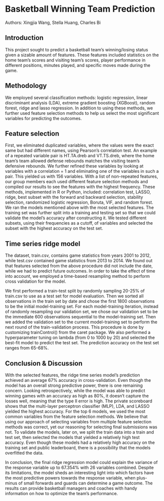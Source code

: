 # Basketball Winning Team Prediction
Authors: Xingjia Wang, Stella Huang, Charles Bi

## Introduction

This project sought to predict a basketball team’s winning/losing status given a sizable amount of features. These features included statistics on the home team’s scores and visiting team’s scores, player performance in different positions, minutes played, and specific moves made during the game.

## Methodology

We employed several classification methods: logistic regression, linear discriminant analysis (LDA), extreme gradient boosting (XGBoost), random forest, ridge and lasso regression. In addition to using these methods, we further used feature selection methods to help us select the most significant variables for predicting the outcomes.

## Feature selection

First, we eliminated duplicated variables, where the values were the exact same but had different names, using Pearson’s correlation test. An example of a repeated variable pair is HT.TA.dreb and VT.TS.dreb, where the home team’s team allowed defense rebounds matches the visiting team’s defensive rebounds. We further refined these variables by looking at variables with a correlation = 1 and eliminating one of the variables in such a pair. This yielded us with 156 variables.
With a list of non-repeated features, our group members each used different feature selection methods and compiled our results to see the features with the highest frequency. These methods, implemented in R or Python, included: correlation test, LASSO, ridge, best subset with the forward and backward selection, stability selection, randomized logistic regression, Boruta, VIF, and random forest. We ran the models mentioned above with the most selected features. The training set was further split into a training and testing set so that we could validate the model’s accuracy after constructing it. We tested different subsets, using their frequencies as a cutoff, of variables and selected the subset with the highest accuracy on the test set.

## Time series ridge model

The dataset, train.csv, contains game statistics from years 2001 to 2012, while test.csv contained game statistics from 2013 to 2014. We found out that features selected from the above procedure did not include the date, while we had to predict future outcomes. In order to take the effect of time into account, we employed a time-based resampling method to perform cross validation for the model.

We first performed a train-test split by randomly sampling 20-25% of train.csv to use as a test set for model evaluation. Then we sorted all observations in the train set by date and chose the first 1800 observations to be the initial model-training set. For each model-training iteration, instead of randomly resampling our validation set, we chose our validation set to be the immediate 600 observations sequential to the model-training set. Then we added the validation set to the current model-training set to perform the next round of the train-validation process. This procedure is done by customizing trainControl() from the caret package. We also performed a hyperparameter tuning on lambda (from 0 to 1000 by 20) and selected the best-fit model to predict the test set. The prediction accuracy on the test set ranges from 65-68%.

## Conclusion & Discussion

With the selected features, the ridge time series model’s prediction achieved an average 67% accuracy in cross-validation. Even though the model has an overall strong predictive power, there is one remaining concern. Looking retrospectively, while the model was able to predict winning games with an accuracy as high as 80%, it doesn’t capture the losses well, meaning that the type II error is high. The private scoreboard shows that the multi-layer perceptron classifier (MLP), LDA, and LASSO yielded the highest accuracy. For the top 6 models, we used the most common variables from the feature selection methods. We believe that using our approach of selecting variables from multiple feature selection methods was correct, yet our reasoning for selecting final submissions was not. To validate the models, later on, we split the train data into a train and test set, then selected the models that yielded a relatively high test accuracy. Even though these models had a relatively high accuracy on the training set and public leaderboard, there is a possibility that the models overfitted the data.

In conclusion, the final ridge regression model could explain the variance of the response variable up to 67.354% with 26 variables combined. Despite its limitations, the model sheds an interesting light into which factors have the most predictive powers towards the response variable, when plus-minus of small forwards and guards can determine a game outcome. The results can provide basketball managers and coaches with handy information on how to optimize the team’s performance.
